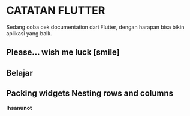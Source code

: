 # CATATAN FLUTTER

Sedang coba cek documentation dari Flutter, dengan harapan bisa bikin aplikasi yang baik.

Please... wish me luck [smile]
---

## Belajar 
Packing widgets
Nesting rows and columns
---

**Ihsanunot**